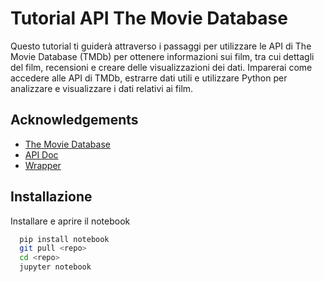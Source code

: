 # Tutorial API The Movie Database
Questo tutorial ti guiderà attraverso i passaggi per utilizzare le API di The Movie Database (TMDb) per ottenere informazioni sui film, tra cui dettagli del film, recensioni e creare delle visualizzazioni dei dati. Imparerai come accedere alle API di TMDb, estrarre dati utili e utilizzare Python per analizzare e visualizzare i dati relativi ai film.

## Acknowledgements
 - [The Movie Database](https://www.themoviedb.org/)
 - [API Doc](https://developer.themoviedb.org/docs)
 - [Wrapper](https://github.com/leandcesar/themoviedb)


## Installazione
Installare e aprire il notebook

```bash
  pip install notebook
  git pull <repo>
  cd <repo>
  jupyter notebook
```
    
